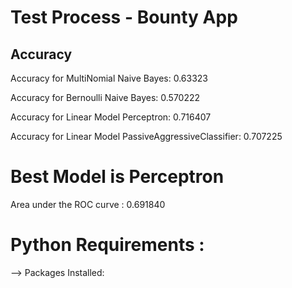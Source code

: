 # Test Process - Bounty App

## Accuracy

  Accuracy for MultiNomial Naive Bayes: 0.63323
  
  Accuracy for Bernoulli Naive Bayes: 0.570222
  
  Accuracy for Linear Model Perceptron: 0.716407
  
  Accuracy for Linear Model PassiveAggressiveClassifier: 0.707225
  
# Best Model is Perceptron
  
  Area under the ROC curve : 0.691840
  
# Python Requirements :
-->  Packages Installed:
        







